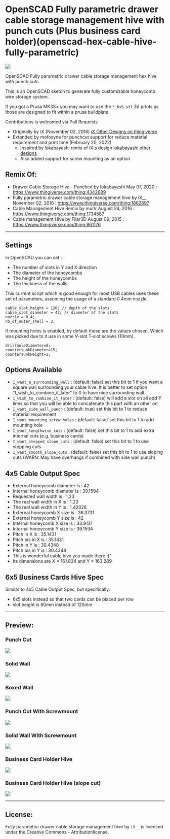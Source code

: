 # OpenSCAD Fully parametric drawer cable storage management hive with punch cuts (Plus business card holder)(openscad-hex-cable-hive-fully-parametric)

![](cable_hive_IRL.jpg)

OpenSCAD Fully parametric drawer cable storage management hex hive with punch cuts

This is an OpenSCAD sketch to generate fully customizable honeycomb wire storage system.

If you got a Prusa MK3S+ you may want to use the `*_6x5.stl` 3d prints as those are designed to fit within a prusa buildplate.

Contributions is welcomed via Pull Requests

* Originally by iX (November 02, 2016) [iX Other Designs on thingiverse](https://www.thingiverse.com/ix__/designs)
* Extended by mofosyne for punchcut support for reduce material requirement and print time (February 20, 2022)
    - Inspired by lokabayashi remix of iX's design [lokabayashi other designs](https://www.thingiverse.com/lokabayashi/designs)
    - Also added support for screw mounting as an option

## Remix Of:
  - Drawer Cable Storage Hive - Punched by lokabayashi May 07, 2020 : https://www.thingiverse.com/thing:4342689
  - Fully parametric drawer cable storage management hive by iX__ November 02, 2016 : https://www.thingiverse.com/thing:1862897
  - Cable Management Hive Remix by murlr August 24, 2016 : https://www.thingiverse.com/thing:1734587
  - Cable management Hive by Filar3D August 09, 2015 : https://www.thingiverse.com/thing:961176

---------------------------------------------------------------------------------

## Settings

In OpenSCAD you can set :
* The number of slots in Y and X direction
* The diameter of the honeycombs
* The height of the honeycombs
* The thickness of the walls

This current script which is good enough for most USB cables uses these set of parameters, assuming the usage of a standard 0.4mm nozzle.

```
cable_slot_height = 120; // depth of the slots
cable_slot_diameter = 42; // diameter of the slots
nozzle = 0.4;
nb_of_outer_shell = 3;
```

If mounting holes is enabled, by default these are the values chosen. Which was picked due to it use in some V-slot T-slot screws (10mm).

```
drillholeDiameter=8;
countersunkDiameter=15;
countersunkHeight=2;
```

## Options Available

* `I_want_a_surrounding_wall` : (default: false) set this bit to 1 if you want a square wall surrounding your cable hive. It is better to set option "I_wish_to_combine_it_later" to 0 to have nice surrounding wall
* `I_wish_to_combine_it_later` : (default: false) will add a slot on all odd Y lines so that you will be able to concatenate this part with an other on
* `I_want_side_wall_punch` : (default: true) set this bit to 1 to reduce material requirement
* `I_want_mounting_screw_holes` : (default: false)`set this bit to 1 to add mounting hole
* `I_want_lengthwise_cuts` : (default: false) set this bit to 1 to add extra internal cuts (e.g. business cards)
* `I_want_stepped_slope_cuts` : (default: false) set this bit to 1 to use stepping cuts
* `I_want_smooth_slope_cuts` : (default: false) set this bit to 1 to use sloping cuts (WARN: May have overhangs if combined with side wall punch)

## 4x5 Cable Output Spec

* External honeycomb diameter is : 42
* Internal honeycomb diameter is : 39.1594
* Requested wall width is : 1.23
* The real wall width in X is : 1.23
* The real wall width in Y is : 1.42028
* External honeycomb X size is : 36.3731
* External honeycomb Y size is : 42
* Internal honeycomb X size is : 33.9131
* Internal honeycomb Y size is : 39.1594
* Pitch in X is : 35.1431
* Pitch bis in X is : 35.1431
* Pitch in Y is : 30.4348
* Pitch bis in Y is : 30.4348
* This is wonderful cable hive you made there :)"
* Its dimensions are X = 161.834 and Y = 163.289


## 6x5 Business Cards Hive Spec

Similar to 4x5 Cable Output Spec, but specifically:
* 6x5 slots instead so that two cards can be placed per row
* slot height is 60mm instead of 120mm

--------------------------------------------------------------------------------

## Preview:

### Punch Cut
![](./png/cable_hive_punch_cut_4x5.png)

### Solid Wall
![](./png/cable_hive_solid_wall_4x5.png)

### Boxed Wall
![](./png/cable_hive_boxed_wall_4x5.png)

### Punch Cut With Screwmount
![](./png/cable_hive_punch_cut_with_screwmount_4x5.png)

### Solid Wall With Screwmount
![](./png/cable_hive_solid_wall_with_screwmount_4x5.png)

### Business Card Holder Hive
![](./png/businesscard_hive_6x5.png)

### Business Card Holder Hive (slope cut)
![](./png/businesscard_hive_slope_6x5.png)

--------------------------------------------------------------------------------

## License:

Fully parametric drawer cable storage management hive by `iX__` is licensed under the Creative Commons - Attributionlicense.